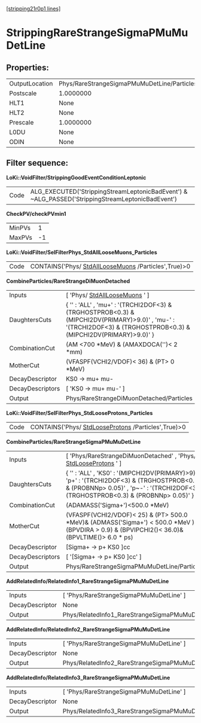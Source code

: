 [[stripping21r0p1 lines]](./stripping21r0p1-leptonic)

# StrippingRareStrangeSigmaPMuMuDetLine

## Properties:

|                |                                             |
|----------------|---------------------------------------------|
| OutputLocation | Phys/RareStrangeSigmaPMuMuDetLine/Particles |
| Postscale      | 1.0000000                                   |
| HLT1           | None                                        |
| HLT2           | None                                        |
| Prescale       | 1.0000000                                   |
| L0DU           | None                                        |
| ODIN           | None                                        |

## Filter sequence:

**LoKi::VoidFilter/StrippingGoodEventConditionLeptonic**

|      |                                                                                                   |
|------|---------------------------------------------------------------------------------------------------|
| Code | ALG_EXECUTED('StrippingStreamLeptonicBadEvent') & \~ALG_PASSED('StrippingStreamLeptonicBadEvent') |

**CheckPV/checkPVmin1**

|        |     |
|--------|-----|
| MinPVs | 1   |
| MaxPVs | -1  |

**LoKi::VoidFilter/SelFilterPhys_StdAllLooseMuons_Particles**

|      |                                                                                             |
|------|---------------------------------------------------------------------------------------------|
| Code | CONTAINS('Phys/ [StdAllLooseMuons](./stripping21r0p1-stdallloosemuons) /Particles',True)\>0 |

**CombineParticles/RareStrangeDiMuonDetached**

|                  |                                                                                                                                                                        |
|------------------|------------------------------------------------------------------------------------------------------------------------------------------------------------------------|
| Inputs           | [ 'Phys/ [StdAllLooseMuons](./stripping21r0p1-stdallloosemuons) ' ]                                                                                                  |
| DaughtersCuts    | { '' : 'ALL' , 'mu+' : '(TRCHI2DOF\<3) & (TRGHOSTPROB\<0.3) & (MIPCHI2DV(PRIMARY)\>9.0)' , 'mu-' : '(TRCHI2DOF\<3) & (TRGHOSTPROB\<0.3) & (MIPCHI2DV(PRIMARY)\>9.0)' } |
| CombinationCut   | (AM \<700 \*MeV) & (AMAXDOCA('')\< 2 \*mm)                                                                                                                             |
| MotherCut        | (VFASPF(VCHI2/VDOF)\< 36) & (PT\> 0 \*MeV)                                                                                                                             |
| DecayDescriptor  | KS0 -\> mu+ mu-                                                                                                                                                        |
| DecayDescriptors | [ 'KS0 -\> mu+ mu-' ]                                                                                                                                                |
| Output           | Phys/RareStrangeDiMuonDetached/Particles                                                                                                                               |

**LoKi::VoidFilter/SelFilterPhys_StdLooseProtons_Particles**

|      |                                                                                           |
|------|-------------------------------------------------------------------------------------------|
| Code | CONTAINS('Phys/ [StdLooseProtons](./stripping21r0p1-stdlooseprotons) /Particles',True)\>0 |

**CombineParticles/RareStrangeSigmaPMuMuDetLine**

|                  |                                                                                                                                                                                          |
|------------------|------------------------------------------------------------------------------------------------------------------------------------------------------------------------------------------|
| Inputs           | [ 'Phys/RareStrangeDiMuonDetached' , 'Phys/ [StdLooseProtons](./stripping21r0p1-stdlooseprotons) ' ]                                                                                   |
| DaughtersCuts    | { '' : 'ALL' , 'KS0' : '(MIPCHI2DV(PRIMARY)\>9)' , 'p+' : '(TRCHI2DOF\<3) & (TRGHOSTPROB\<0.3) & (PROBNNp\> 0.05)' , 'p\~-' : '(TRCHI2DOF\<3) & (TRGHOSTPROB\<0.3) & (PROBNNp\> 0.05)' } |
| CombinationCut   | (ADAMASS('Sigma+')\<500.0 \*MeV)                                                                                                                                                         |
| MotherCut        | (VFASPF(VCHI2/VDOF)\< 25) & (PT\> 500.0 \*MeV)& (ADMASS('Sigma+') \< 500.0 \*MeV )& (BPVDIRA \> 0.9) & (BPVIPCHI2()\< 36.0)& (BPVLTIME()\> 6.0 \* ps)                                    |
| DecayDescriptor  | [Sigma+ -\> p+ KS0 ]cc                                                                                                                                                                 |
| DecayDescriptors | [ '[Sigma+ -\> p+ KS0 ]cc' ]                                                                                                                                                         |
| Output           | Phys/RareStrangeSigmaPMuMuDetLine/Particles                                                                                                                                              |

**AddRelatedInfo/RelatedInfo1_RareStrangeSigmaPMuMuDetLine**

|                 |                                                          |
|-----------------|----------------------------------------------------------|
| Inputs          | [ 'Phys/RareStrangeSigmaPMuMuDetLine' ]                |
| DecayDescriptor | None                                                     |
| Output          | Phys/RelatedInfo1_RareStrangeSigmaPMuMuDetLine/Particles |

**AddRelatedInfo/RelatedInfo2_RareStrangeSigmaPMuMuDetLine**

|                 |                                                          |
|-----------------|----------------------------------------------------------|
| Inputs          | [ 'Phys/RareStrangeSigmaPMuMuDetLine' ]                |
| DecayDescriptor | None                                                     |
| Output          | Phys/RelatedInfo2_RareStrangeSigmaPMuMuDetLine/Particles |

**AddRelatedInfo/RelatedInfo3_RareStrangeSigmaPMuMuDetLine**

|                 |                                                          |
|-----------------|----------------------------------------------------------|
| Inputs          | [ 'Phys/RareStrangeSigmaPMuMuDetLine' ]                |
| DecayDescriptor | None                                                     |
| Output          | Phys/RelatedInfo3_RareStrangeSigmaPMuMuDetLine/Particles |
